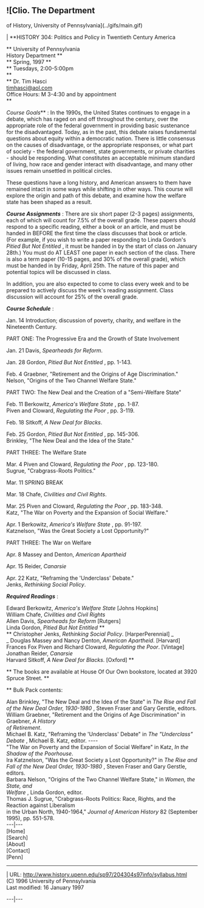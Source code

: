 ## ![Clio. The Department

of History, University of Pennsylvania](../gifs/main.gif)

|  **HISTORY 304: Politics and Policy in Twentieth Century America  
  
** University of Pennsylvania  
History Department **  
** Spring, 1997 **  
** Tuesdays, 2:00-5:00pm  
**  
** Dr. Tim Hasci  
timhasci@aol.com  
Office Hours: M 3-4:30 and by appointment  
**

  
_Course Goals_** : In the 1990s, the United States continues to engage in a
debate, which has raged on and off throughout the century, over the
appropriate role of the federal government in providing basic sustenance for
the disadvantaged. Today, as in the past, this debate raises fundamental
questions about equity within a democratic nation. There is little consensus
on the causes of disadvantage, or the appropriate responses, or what part of
society - the federal government, state governments, or private charities \-
should be responding. What constitutes an acceptable minimum standard of
living, how race and gender interact with disadvantage, and many other issues
remain unsettled in political circles.

These questions have a long history, and American answers to them have
remained intact in some ways while shifting in other ways. This course will
explore the origin and path of this debate, and examine how the welfare state
has been shaped as a result.

  
**_Course Assignments_** : There are six short paper (2-3 pages) assignments,
each of which will count for 7.5% of the overall grade. These papers should
respond to a specific reading, either a book or an article, and must be handed
in BEFORE the first time the class discusses that book or article. (For
example, if you wish to write a paper responding to Linda Gordon's _Pitied But
Not Entitled_ , it must be handed in by the start of class on January 28th.)
You must do AT LEAST one paper in each section of the class. There is also a
term paper (10-15 pages, and 30% of the overall grade), which must be handed
in by Friday, April 25th. The nature of this paper and potential topics will
be discussed in class.

In addition, you are also expected to come to class every week and to be
prepared to actively discuss the week's reading assignment. Class discussion
will account for 25% of the overall grade.

  
**_Course Schedule_** :

Jan. 14 Introduction; discussion of poverty, charity, and welfare in the
Nineteenth Century.

PART ONE: The Progressive Era and the Growth of State Involvement

Jan. 21 Davis, _Spearheads for Reform_.

Jan. 28 Gordon, _Pitied But Not Entitled_ , pp. 1-143.  
  
Feb. 4 Graebner, "Retirement and the Origins of Age Discrimination."  
Nelson, "Origins of the Two Channel Welfare State."

PART TWO: The New Deal and the Creation of a "Semi-Welfare State"

Feb. 11 Berkowitz, _America's Welfare State_ , pp. 1-87.  
Piven and Cloward, _Regulating the Poor_ , pp. 3-119.

Feb. 18 Sitkoff, _A New Deal for Blacks_.

Feb. 25 Gordon, _Pitied But Not Entitled_ , pp. 145-306.  
Brinkley, "The New Deal and the Idea of the State."

PART THREE: The Welfare State

Mar. 4 Piven and Cloward, _Regulating the Poor_ , pp. 123-180.  
Sugrue, "Crabgrass-Roots Politics."

Mar. 11 SPRING BREAK

Mar. 18 Chafe, _Civilities and Civil Rights_.

Mar. 25 Piven and Cloward, _Regulating the Poor_ , pp. 183-348.  
Katz, "The War on Poverty and the Expansion of Social Welfare."

Apr. 1 Berkowitz, _America's Welfare State_ , pp. 91-197.  
Katznelson, "Was the Great Society a Lost Opportunity?"

PART THREE: The War on Welfare

Apr. 8 Massey and Denton, _American Apartheid_

Apr. 15 Reider, _Canarsie_

Apr. 22 Katz, "Reframing the 'Underclass' Debate."  
Jenks, _Rethinking Social Policy_.

  
**_Required Readings_** :

Edward Berkowitz, _America's Welfare State_ [Johns Hopkins]  
William Chafe, _Civilities and Civil Rights_  
Allen Davis, _Spearheads for Reform_ [Rutgers]  
Linda Gordon, _Pitied But Not Entitled_ **  
** Christopher Jenks, _Rethinking Social Policy_. [HarperPerennial] _  
_ Douglas Massey and Nancy Denton, _American Apartheid_. [Harvard]  
Frances Fox Piven and Richard Cloward, _Regulating the Poor_. [Vintage]  
Jonathan Reider, _Canarsie_  
Harvard Sitkoff, _A New Deal for Blacks_. [Oxford] **

** The books are available at House Of Our Own bookstore, located at 3920
Spruce Street. **

** Bulk Pack contents:

Alan Brinkley, "The New Deal and the Idea of the State" in _The Rise and Fall
of the New Deal Order, 1930-1980_ , Steven Fraser and Gary Gerstle, editors.  
William Graebner, "Retirement and the Origins of Age Discrimination" in
Graebner, _A History  
of Retirement_.  
Michael B. Katz, "Reframing the 'Underclass' Debate" in _The "Underclass"
Debate_ , Michael B. Katz, editor. \----  
"The War on Poverty and the Expansion of Social Welfare" in Katz, _In the
Shadow of the Poorhouse_.  
Ira Katznelson, "Was the Great Society a Lost Opportunity?" in _The Rise and
Fall of the New Deal Order, 1930-1980_ , Steven Fraser and Gary Gerstle,
editors.  
Barbara Nelson, "Origins of the Two Channel Welfare State," in _Women, the
State, and  
Welfare_ , Linda Gordon, editor.  
Thomas J. Sugrue, "Crabgrass-Roots Politics: Race, Rights, and the Reaction
against Liberalism  
in the Urban North, 1940-1964," _Journal of American History_ 82 (September
1995), pp. 551-578.  
---|---  
[Home]  
[Search]  
[About]  
[Contact]  
[Penn]  
  

* * *

|  URL: http://www.history.upenn.edu/sp97/204304s97info/syllabus.html  
(C) 1996 University of Pennsylvania  
Last modified: 16 January 1997  
  
---|---

